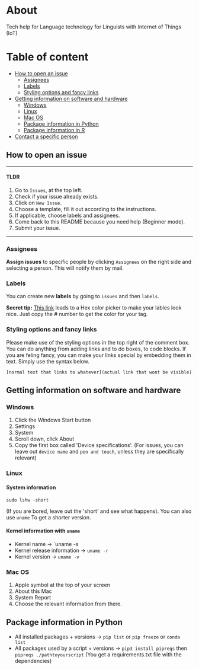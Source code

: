 # About
Tech help for Language technology for Linguists with Internet of Things (IoT)

# Table of content
+ <a href="#how-to-open-an-issue">How to open an issue</a> 
  + <a href="#assignees">Assignees</a> 
  + <a href="#labels">Labels</a> 
  + <a href="#styling-options-and-fancy-links">Styling options and fancy links</a> 
+ <a href="#getting-information-on-software-and-hardware">Getting information on software and hardware</a> 
  + <a href="#windows">Windows</a> 
  + <a href="#linux">Linux</a>   
  + <a href="#mac-os">Mac OS</a> 
  + <a href="#package-information-in-python">Package information in Python</a> 
  + <a href="#package-information-in-r">Package information in R</a>     
+ <a href="#contact-a-specific-person">Contact a specific person</a> 


## How to open an issue
---
#### TLDR
1. Go to `Issues`, at the top left.
2. Check if your issue already exists.
3. Click on `New Issue`.
4. Choose a template, fill it out according to the instructions.
5. If applicable, choose labels and assignees.
6. Come back to this README because you need help (Beginner mode).
7. Submit your issue.
---

### Assignees
**Assign issues** to specific people by clicking `Assignees` on the right side and selecting a person. This will notify them by mail.

### Labels
You can create new **labels** by going to `issues` and then `labels`. 

**Secret tip:** [This link](https://color-hex.com) leads to a Hex color picker to make your lables look nice. Just copy the # number to get the color for your tag.

### Styling options and fancy links
Please make use of the styling options in the top right of the comment box. You can do anything from adding links and to do boxes, to code blocks.
If you are feling fancy, you can make your links special by embedding them in text. Simply use the syntax below.

```
[normal text that links to whatever](actual link that wont be visible)
```

## Getting information on software and hardware
### Windows
1. Click the Windows Start button
2. Settings
3. System
4. Scroll down, click About
5. Copy the first box called 'Device specifications'. 
(For issues, you can leave out `device name` and `pen and touch`, unless they are specifically relevant)

### Linux
#### System information
`sudo lshw -short`

(If you are bored, leave out the 'short' and see what happens).
You can also use `uname` To get a shorter version. 

#### Kernel information with `uname`
- Kernel name -> `uname -s
- Kernel release information -> `uname -r`
- Kernel version -> `uname -v`

### Mac OS
1. Apple symbol at the top of your screen
2. About this Mac
3. System Report
4. Choose the relevant information from there. 

## Package information in Python
- All installed packages + versions -> `pip list` or `pip freeze` or `conda list`
- All packages used by a script + versions -> `pip3 install pipreqs` then `pipreqs ./pathtoyourscript` (You get a requirements.txt file with the dependencies)
